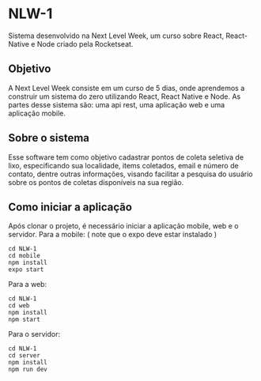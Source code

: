 # NLW-1
Sistema desenvolvido na Next Level Week, um curso sobre React, React-Native e Node criado pela Rocketseat.

## Objetivo
A Next Level Week consiste em um curso de 5 dias, onde aprendemos a construir um sistema do zero utilizando React, React Native e Node. As partes desse sistema são: uma api rest, uma aplicação web e uma aplicação mobile.

## Sobre o sistema
Esse software tem como objetivo cadastrar pontos de coleta seletiva de lixo, especificando sua localidade, items coletados, email e número de contato, dentre outras informações, visando facilitar a pesquisa do usuário sobre os pontos de coletas disponíveis na sua região.

## Como iniciar a aplicação
Após clonar o projeto, é necessário iniciar a aplicação mobile, web e o servidor. Para a mobile: ( note que o expo deve estar instalado )
```
cd NLW-1
cd mobile
npm install 
expo start
```
Para a web:
```
cd NLW-1
cd web
npm install 
npm start
```

Para o servidor:
```
cd NLW-1
cd server
npm install 
npm run dev
```

